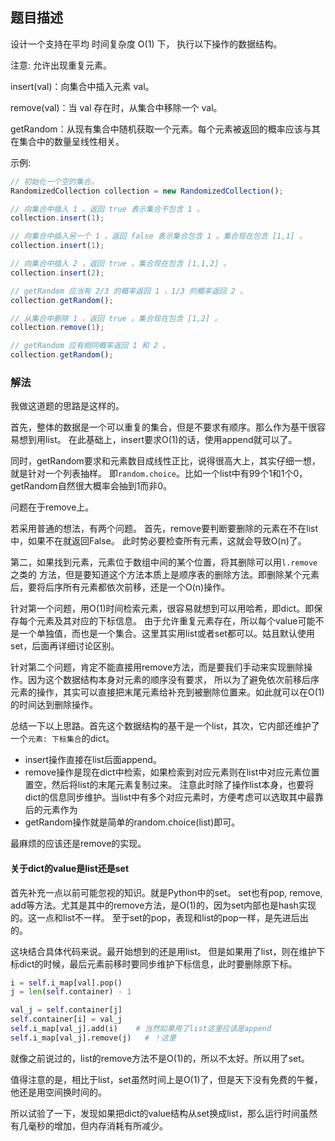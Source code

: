 ## 题目描述

设计一个支持在平均 时间复杂度 O(1) 下， 执行以下操作的数据结构。

注意: 允许出现重复元素。

insert(val)：向集合中插入元素 val。

remove(val)：当 val 存在时，从集合中移除一个 val。

getRandom：从现有集合中随机获取一个元素。每个元素被返回的概率应该与其在集合中的数量呈线性相关。

示例:
```javascript
// 初始化一个空的集合。
RandomizedCollection collection = new RandomizedCollection();

// 向集合中插入 1 。返回 true 表示集合不包含 1 。
collection.insert(1);

// 向集合中插入另一个 1 。返回 false 表示集合包含 1 。集合现在包含 [1,1] 。
collection.insert(1);

// 向集合中插入 2 ，返回 true 。集合现在包含 [1,1,2] 。
collection.insert(2);

// getRandom 应当有 2/3 的概率返回 1 ，1/3 的概率返回 2 。
collection.getRandom();

// 从集合中删除 1 ，返回 true 。集合现在包含 [1,2] 。
collection.remove(1);

// getRandom 应有相同概率返回 1 和 2 。
collection.getRandom();
```

### 解法
我做这道题的思路是这样的。

首先，整体的数据是一个可以重复的集合，但是不要求有顺序。那么作为基干很容易想到用list。
在此基础上，insert要求O(1)的话，使用append就可以了。

同时，getRandom要求和元素数目成线性正比，说得很高大上，其实仔细一想，就是针对一个列表抽样。
即`random.choice`。比如一个list中有99个1和1个0，getRandom自然很大概率会抽到1而非0。

问题在于remove上。

若采用普通的想法，有两个问题。
首先，remove要判断要删除的元素在不在list中，如果不在就返回False。
此时势必要检查所有元素，这就会导致O(n)了。

第二，如果找到元素，元素位于数组中间的某个位置，将其删除可以用`l.remove`之类的
方法，但是要知道这个方法本质上是顺序表的删除方法。即删除某个元素后，要将后序所有元素都依次前移，还是一个O(n)操作。

针对第一个问题，用O(1)时间检索元素，很容易就想到可以用哈希，即dict。即保存每个元素及其对应的下标信息。
由于允许重复元素存在，所以每个value可能不是一个单独值，而也是一个集合。这里其实用list或者set都可以。姑且默认使用set，后面再详细讨论区别。

针对第二个问题，肯定不能直接用remove方法，而是要我们手动来实现删除操作。因为这个数据结构本身对元素的顺序没有要求，
所以为了避免依次前移后序元素的操作，其实可以直接把末尾元素给补充到被删除位置来。如此就可以在O(1)的时间达到删除操作。

总结一下以上思路。首先这个数据结构的基干是一个list，其次，它内部还维护了一个`元素: 下标集合`的dict。
- insert操作直接在list后面append。
- remove操作是现在dict中检索，如果检索到对应元素则在list中对应元素位置置空，然后将list的末尾元素复制过来。
注意此时除了操作list本身，也要将dict的信息同步维护。当list中有多个对应元素时，方便考虑可以选取其中最靠后的元素作为
- getRandom操作就是简单的random.choice(list)即可。

最麻烦的应该还是remove的实现。

#### 关于dict的value是list还是set
首先补充一点以前可能忽视的知识。就是Python中的set。
set也有pop, remove, add等方法。尤其是其中的remove方法，是O(1)的，因为set内部也是hash实现的。这一点和list不一样。
至于set的pop，表现和list的pop一样，是先进后出的。

这块结合具体代码来说。最开始想到的还是用list。
但是如果用了list，则在维护下标dict的时候，最后元素前移时要同步维护下标信息，此时要删除原下标。

```python
i = self.i_map[val].pop()
j = len(self.container) - 1

val_j = self.container[j]
self.container[i] = val_j
self.i_map[val_j].add(i)    # 当然如果用了list这里应该是append
self.i_map[val_j].remove(j)   # ！这里
```

就像之前说过的，list的remove方法不是O(1)的，所以不太好。所以用了set。

值得注意的是，相比于list，set虽然时间上是O(1)了，但是天下没有免费的午餐，他还是用空间换时间的。

所以试验了一下，发现如果把dict的value结构从set换成list，那么运行时间虽然有几毫秒的增加，但内存消耗有所减少。